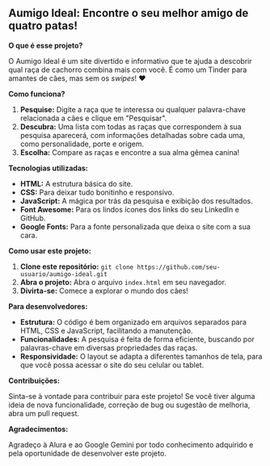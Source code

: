 ## Aumigo Ideal: Encontre o seu melhor amigo de quatro patas!

**O que é esse projeto?**

O Aumigo Ideal é um site divertido e informativo que te ajuda a descobrir qual raça de cachorro combina mais com você. É como um Tinder para amantes de cães, mas sem os *swipes*! ❤️

**Como funciona?**

1. **Pesquise:** Digite a raça que te interessa ou qualquer palavra-chave relacionada a cães e clique em "Pesquisar".
2. **Descubra:** Uma lista com todas as raças que correspondem à sua pesquisa aparecerá, com informações detalhadas sobre cada uma, como personalidade, porte e origem.
3. **Escolha:** Compare as raças e encontre a sua alma gêmea canina!

**Tecnologias utilizadas:**

* **HTML:** A estrutura básica do site.
* **CSS:** Para deixar tudo bonitinho e responsivo.
* **JavaScript:** A mágica por trás da pesquisa e exibição dos resultados.
* **Font Awesome:** Para os lindos ícones dos links do seu LinkedIn e GitHub.
* **Google Fonts:** Para a fonte personalizada que deixa o site com a sua cara.

**Como usar este projeto:**

1. **Clone este repositório:** `git clone https://github.com/seu-usuario/aumigo-ideal.git`
2. **Abra o projeto:** Abra o arquivo `index.html` em seu navegador.
3. **Divirta-se:** Comece a explorar o mundo dos cães!

**Para desenvolvedores:**

* **Estrutura:** O código é bem organizado em arquivos separados para HTML, CSS e JavaScript, facilitando a manutenção.
* **Funcionalidades:** A pesquisa é feita de forma eficiente, buscando por palavras-chave em diversas propriedades das raças.
* **Responsividade:** O layout se adapta a diferentes tamanhos de tela, para que você possa acessar o site do seu celular ou tablet.

**Contribuições:**

Sinta-se à vontade para contribuir para este projeto! Se você tiver alguma ideia de nova funcionalidade, correção de bug ou sugestão de melhoria, abra um pull request.

**Agradecimentos:**

Agradeço à Alura e ao Google Gemini por todo conhecimento adquirido e pela oportunidade de desenvolver este projeto.
